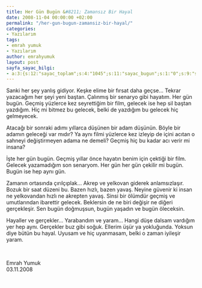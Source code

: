 ```yaml
---
title: Her Gün Bugün &#8211; Zamansız Bir Hayal
date: 2008-11-04 00:00:00 +02:00
permalink: "/her-gun-bugun-zamansiz-bir-hayal/"
categories:
- Yazılarım
tags:
- emrah yumuk
- Yazılarım
author: emrahyumuk
layout: post
sayfa_sayac_bilgi:
- a:3:{s:12:"sayac_toplam";s:4:"1045";s:11:"sayac_bugun";s:1:"0";s:9:"son_okuma";s:10:"1364777644";}
---
```


Sanki her şey yanlış gidiyor. Keşke elime bir fırsat daha geçse… Tekrar yazacağım her şeyi yeni baştan. Çalınmış bir senaryo gibi hayatım. Her gün bugün. Geçmiş yüzlerce kez seyrettiğim bir film, gelecek ise hep sil baştan yazdığım. Hiç mi bitmez bu gelecek, belki de yazdığım bu gelecek hiç gelmeyecek.

Atacağı bir sonraki adımı yıllarca düşünen bir adam düşünün. Böyle bir adamın geleceği var mıdır? Ya aynı filmi yüzlerce kez izleyip de içini acıtan o sahneyi değiştirmeyen adama ne demeli? Geçmiş hiç bu kadar acı verir mi insana?

<!--more-->

İşte her gün bugün. Geçmiş yıllar önce hayatın benim için çektiği bir film. Gelecek yazamadığım son senaryom. Her gün her gün çekilir mi bugün. Bugün ise hep aynı gün.

Zamanın ortasında çırılçıplak… Akrep ve yelkovan giderek anlamsızlaşır. Bozuk bir saat düzeni bu. Bazen hızlı, bazen yavaş. Neyine güvenir ki insan ne yelkovandan hızlı ne akrepten yavaş. Sinsi bir ölümdür geçmiş ve umutlarından ibarettir gelecek. Beklersin de ne biri değişir ne diğeri gerçekleşir. Sen bugün doğmuşsun, bugün yaşadın ve bugün öleceksin.

Hayaller ve gerçekler… Yarabandım ve yaram… Hangi düşe dalsam vardığım yer hep aynı. Gerçekler buz gibi soğuk. Ellerim üşür ya yokluğunda. Yoksun diye bütün bu hayal. Uyusam ve hiç uyanmasam, belki o zaman iyileşir yaram.

<span style="color: #ffffff;">.</span>

Emrah Yumuk  
03.11.2008

<span style="color: #ffffff;">.</span>